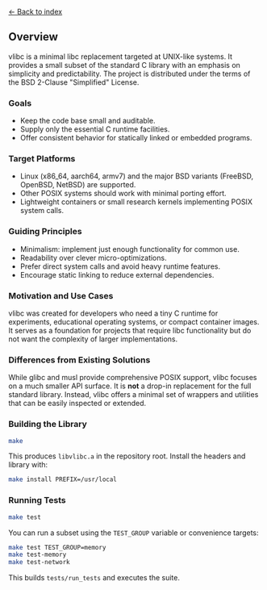 [← Back to index](index.md)

## Overview

vlibc is a minimal libc replacement targeted at UNIX-like systems. It provides a
small subset of the standard C library with an emphasis on simplicity and
predictability. The project is distributed under the terms of the BSD 2-Clause
"Simplified" License.

### Goals
- Keep the code base small and auditable.
- Supply only the essential C runtime facilities.
- Offer consistent behavior for statically linked or embedded programs.

### Target Platforms
- Linux (x86_64, aarch64, armv7) and the major BSD variants (FreeBSD,
  OpenBSD, NetBSD) are supported.
- Other POSIX systems should work with minimal porting effort.
- Lightweight containers or small research kernels implementing POSIX system
  calls.

### Guiding Principles
- Minimalism: implement just enough functionality for common use.
- Readability over clever micro-optimizations.
- Prefer direct system calls and avoid heavy runtime features.
- Encourage static linking to reduce external dependencies.

### Motivation and Use Cases
vlibc was created for developers who need a tiny C runtime for experiments,
educational operating systems, or compact container images. It serves as a
foundation for projects that require libc functionality but do not want the
complexity of larger implementations.

### Differences from Existing Solutions
While glibc and musl provide comprehensive POSIX support, vlibc focuses on a
much smaller API surface. It is **not** a drop-in replacement for the full
standard library. Instead, vlibc offers a minimal set of wrappers and utilities
that can be easily inspected or extended.

### Building the Library

```sh
make
```

This produces `libvlibc.a` in the repository root. Install the headers and
library with:

```sh
make install PREFIX=/usr/local
```

### Running Tests

```sh
make test
```

You can run a subset using the `TEST_GROUP` variable or convenience targets:

```sh
make test TEST_GROUP=memory
make test-memory
make test-network
```

This builds `tests/run_tests` and executes the suite.

